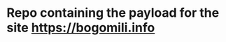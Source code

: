 Repo containing the payload for the site https://bogomili.info
==============================================================



